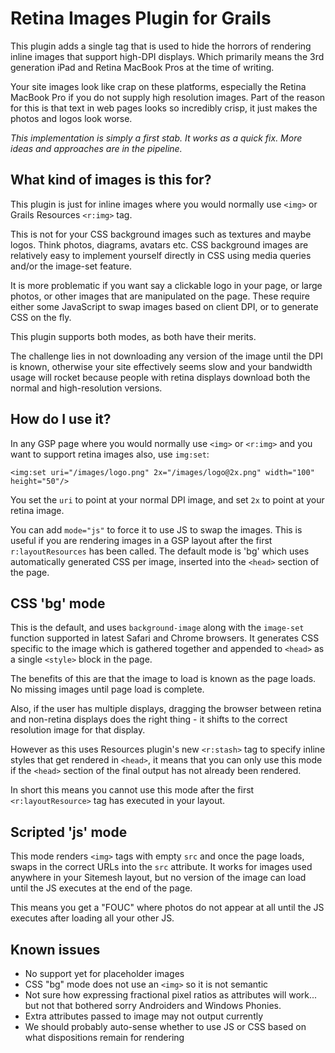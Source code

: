 # Retina Images Plugin for Grails

This plugin adds a single tag that is used to hide the horrors of rendering inline images that support high-DPI displays. Which primarily means the 3rd generation iPad and Retina MacBook Pros at the time of writing.

Your site images look like crap on these platforms, especially the Retina MacBook Pro if you do not supply high resolution images. Part of the reason for this is that text in web pages looks so incredibly crisp, it just makes the photos and logos look worse.

*This implementation is simply a first stab. It works as a quick fix. More ideas and approaches are in the pipeline.*

## What kind of images is this for?

This plugin is just for inline images where you would normally use `<img>` or Grails Resources `<r:img>` tag.

This is not for your CSS background images such as textures and maybe logos. Think photos, diagrams, avatars etc. CSS background images are relatively easy to implement yourself directly in CSS using media queries and/or the image-set feature.

It is more problematic if you want say a clickable logo in your page, or large photos, or other images that are manipulated on the page. These require either some JavaScript to swap images based on client DPI, or to generate CSS on the fly.

This plugin supports both modes, as both have their merits.

The challenge lies in not downloading any version of the image until the DPI is known, otherwise your site effectively seems slow and your bandwidth usage will rocket because people with retina displays download both the normal and high-resolution versions.

## How do I use it?

In any GSP page where you would normally use `<img>` or `<r:img>` and you want to support retina images also, use `img:set`:

    <img:set uri="/images/logo.png" 2x="/images/logo@2x.png" width="100" height="50"/>

You set the `uri` to point at your normal DPI image, and set `2x` to point at your retina image.

You can add `mode="js"` to force it to use JS to swap the images. This is useful if you are rendering images in a GSP layout after the first `r:layoutResources` has been called. The default mode is 'bg' which uses automatically generated CSS per image, inserted into the `<head>` section of the page.

## CSS 'bg' mode

This is the default, and uses `background-image` along with the `image-set` function supported in latest Safari and Chrome browsers. It generates CSS specific to the image which is gathered together and appended to `<head>` as a single `<style>` block in the page.

The benefits of this are that the image to load is known as the page loads. No missing images until page load is complete.

Also, if the user has multiple displays, dragging the browser between retina and non-retina displays does the right thing - it shifts to the correct resolution image for that display.

However as this uses Resources plugin's new `<r:stash>` tag to specify inline styles that get rendered in `<head>`, it means that you can only use this mode if the `<head>` section of the final output has not already been rendered.

In short this means you cannot use this mode after the first `<r:layoutResource>` tag has executed in your layout.

## Scripted 'js' mode

This mode renders `<img>` tags with empty `src` and once the page loads, swaps in the correct URLs into the `src` attribute. It works for images used anywhere in your Sitemesh layout, but no version of the image can load until the JS executes at the end of the page.

This means you get a "FOUC" where photos do not appear at all until the JS executes after loading all your other JS.

## Known issues

* No support yet for placeholder images
* CSS "bg" mode does not use an `<img>` so it is not semantic
* Not sure how expressing fractional pixel ratios as attributes will work... but not that bothered sorry Androiders and Windows Phonies.
* Extra attributes passed to image may not output currently
* We should probably auto-sense whether to use JS or CSS based on what dispositions remain for rendering
